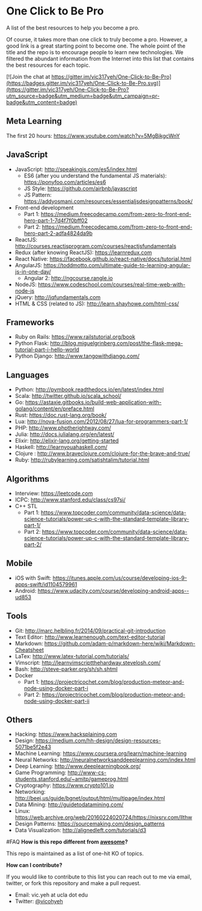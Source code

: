 # One Click to Be Pro
A list of the best resources to help you become a pro.

Of course, it takes more than one click to truly become a pro. However, a good link is a great starting point to become one. The whole point of the title and the repo is to encourage people to learn new technologies. We filtered the abundant information from the Internet into this list that contains the best resources for each topic.

[![Join the chat at https://gitter.im/vic317yeh/One-Click-to-Be-Pro](https://badges.gitter.im/vic317yeh/One-Click-to-Be-Pro.svg)](https://gitter.im/vic317yeh/One-Click-to-Be-Pro?utm_source=badge&utm_medium=badge&utm_campaign=pr-badge&utm_content=badge)

## Meta Learning
The first 20 hours: https://www.youtube.com/watch?v=5MgBikgcWnY

## JavaScript
* JavaScript: http://speakingjs.com/es5/index.html
	* ES6 (after you understand the fundamental JS materials): https://ponyfoo.com/articles/es6
	* JS Style: https://github.com/airbnb/javascript
	* JS Pattern: https://addyosmani.com/resources/essentialjsdesignpatterns/book/
* Front-end development
	* Part 1: https://medium.freecodecamp.com/from-zero-to-front-end-hero-part-1-7d4f7f0bff02
	* Part 2: https://medium.freecodecamp.com/from-zero-to-front-end-hero-part-2-adfa4824da9b
* ReactJS: http://courses.reactjsprogram.com/courses/reactjsfundamentals
* Redux (after knowing ReactJS): https://learnredux.com
* React Native: https://facebook.github.io/react-native/docs/tutorial.html
* AngularJS: https://toddmotto.com/ultimate-guide-to-learning-angular-js-in-one-day/
	* Angular 2: http://ngcourse.rangle.io
* NodeJS: https://www.codeschool.com/courses/real-time-web-with-node-js
* jQuery: http://jqfundamentals.com
* HTML & CSS (related to JS): http://learn.shayhowe.com/html-css/

## Frameworks
* Ruby on Rails: https://www.railstutorial.org/book
* Python Flask: http://blog.miguelgrinberg.com/post/the-flask-mega-tutorial-part-i-hello-world
* Python Django: http://www.tangowithdjango.com/

## Languages
* Python: http://pymbook.readthedocs.io/en/latest/index.html
* Scala: http://twitter.github.io/scala_school/
* Go: https://astaxie.gitbooks.io/build-web-application-with-golang/content/en/preface.html
* Rust: https://doc.rust-lang.org/book/
* Lua: http://nova-fusion.com/2012/08/27/lua-for-programmers-part-1/
* PHP: http://www.phptherightway.com/
* Julia: http://docs.julialang.org/en/latest/
* Elixir: http://elixir-lang.org/getting-started
* Haskell: http://learnyouahaskell.com/
* Clojure : http://www.braveclojure.com/clojure-for-the-brave-and-true/
* Ruby: http://rubylearning.com/satishtalim/tutorial.html

## Algorithms
* Interview: https://leetcode.com
* ICPC: http://www.stanford.edu/class/cs97si/
* C++ STL
	* Part 1: https://www.topcoder.com/community/data-science/data-science-tutorials/power-up-c-with-the-standard-template-library-part-1/
	* Part 2: https://www.topcoder.com/community/data-science/data-science-tutorials/power-up-c-with-the-standard-template-library-part-2/

## Mobile
* iOS with Swift: https://itunes.apple.com/us/course/developing-ios-9-apps-swift/id1104579961
* Android: https://www.udacity.com/course/developing-android-apps--ud853

## Tools
* Git: http://marc.helbling.fr/2014/09/practical-git-introduction
* Text Editor: http://www.learnenough.com/text-editor-tutorial
* Markdown: https://github.com/adam-p/markdown-here/wiki/Markdown-Cheatsheet
* LaTex: http://www.latex-tutorial.com/tutorials/
* Vimscript: http://learnvimscriptthehardway.stevelosh.com/
* Bash: http://steve-parker.org/sh/sh.shtml
* Docker
	* Part 1: https://projectricochet.com/blog/production-meteor-and-node-using-docker-part-i
	* Part 2: https://projectricochet.com/blog/production-meteor-and-node-using-docker-part-ii

## Others
* Hacking: https://www.hacksplaining.com
* Design: https://medium.com/hh-design/design-resources-5071be5f2e43
* Machine Learning: https://www.coursera.org/learn/machine-learning
* Neural Networks: http://neuralnetworksanddeeplearning.com/index.html
* Deep Learning: http://www.deeplearningbook.org/
* Game Programming: http://www-cs-students.stanford.edu/~amitp/gameprog.html
* Cryptography: https://www.crypto101.io
* Networking: http://beej.us/guide/bgnet/output/html/multipage/index.html
* Data Mining: http://guidetodatamining.com/
* Linux: https://web.archive.org/web/20160224020724/https://nixsrv.com/llthw
* Design Patterns: https://sourcemaking.com/design_patterns
* Data Visualization: http://alignedleft.com/tutorials/d3

#FAQ
**How is this repo different from [awesome](https://github.com/sindresorhus/awesome)?**

This repo is maintained as a list of one-hit KO of topics.

**How can I contribute?**

If you would like to contribute to this list you can reach out to me via email, twitter, or fork this repository and make a pull request.
* Email: vic.yeh at ucla dot edu
* Twitter: [@vicohyeh](https://twitter.com/vicohyeh)

